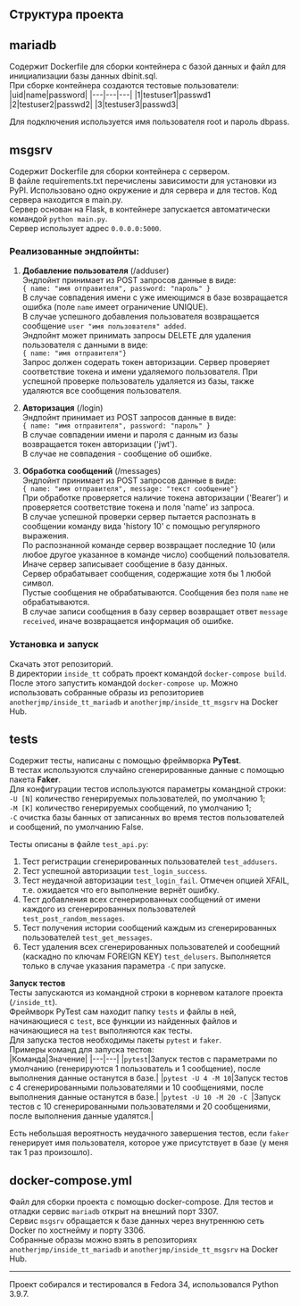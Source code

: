 ## Структура проекта

## mariadb
Содержит Dockerfile для сборки контейнера с базой данных и файл для инициализации базы данных dbinit.sql.  
При сборке контейнера создаются тестовые пользователи:  
|uid|name|password|
|---|---|---|
|1|testuser1|passwd1
|2|testuser2|passwd2|
|3|testuser3|passwd3|

Для подключения используется имя пользователя root и пароль dbpass.

## msgsrv
Содержит Dockerfile для сборки контейнера с сервером.   
В файле requirements.txt перечислены зависимости для установки из PyPI. Использовано одно окружение и для сервера и для тестов. Код сервера находится в main.py.  
Сервер основан на Flask, в контейнере запускается автоматически командой `python main.py`.  
Сервер использует адрес `0.0.0.0:5000`.  

### Реализованные эндпойнты:  
1. **Добавление пользователя** (/adduser)    
Эндпойнт принимает из POST запросов данные в виде:  
`{ name: "имя отправителя", password: "пароль" }`   
В случае совпадения имени с уже имеющимся в базе возвращается ошибка (поле `name` имеет ограничение UNIQUE).   
В случае успешного добавления пользователя возвращается сообщение `user "имя пользователя" added`.   
Эндпойнт может принимать запросы DELETE для удаления пользователя с данными в виде:    
`{ name: "имя отправителя"}`    
Запрос должен содерать токен авторизации. Сервер проверяет соответствие токена и имени удаляемого пользователя. При успешной проверке пользователь удаляется из базы, также удаляются все сообщения пользователя.    

2. **Авторизация** (/login)  
Эндпойнт принимает из POST запросов данные в виде:  
`{ name: "имя отправителя", password: "пароль" }`  
В случае совпадении имени и пароля с данным из базы возвращается токен авторизации ('jwt').  
В случае не совпадения - сообщение об ошибке.  
  
3. **Обработка сообщений** (/messages)  
Эндпойнт принимает из POST запросов данные в виде:  
`{ name: "имя отправителя", message: "текст сообщение"}`  
При обработке проверяется наличие токена авторизации ('Bearer') и проверяется соответствие токена и поля 'name' из запроса.   
В случае успешной проверки сервер пытается распознать в сообщении команду вида 'history 10' с помощью регулярного выражения.  
По распознанной команде сервер возвращает последние 10 (или любое другое указанное в команде число) сообщений пользователя.  
Иначе сервер записывает сообщение в базу данных.  
Сервер обрабатывает сообщения, содержащие хотя бы 1 любой символ.   
Пустые сообщения не обрабатываются. Сообщения без поля `name` не обрабатываются.  
В случае записи сообщения в базу сервер возвращает ответ `message received`, иначе возвращается информация об ошибке.

### Установка и запуск
Скачать этот репозиторий.  
В директории `inside_tt` собрать проект командой `docker-compose build`.
После этого запустить командой `docker-compose up`.
Можно использовать собранные образы из репозиториев `anotherjmp/inside_tt_mariadb` и `anotherjmp/inside_tt_msgsrv` на Docker Hub.


## tests
Содержит тесты, написаны с помощью фреймворка **PyTest**.   
В тестах используются случайно сгенерированные данные с помощью пакета **Faker**.  
Для конфигурации тестов используются параметры командной строки:  
`-U [N]` количество генерируемых пользователей, по умолчанию 1;  
`-M [K]` количество генерируемых сообщений, по умолчанию 1;  
`-C` очистка базы банных от записанных во время тестов пользователей и сообщений, по умолчанию False.  
   
Тесты описаны в файле `test_api.py`:  
1. Тест регистрации сгенерированных пользователей `test_addusers`.
2. Тест успешной авторизации `test_login_success`.  
3. Тест неудачной авторизации `test_login_fail`. Отмечен опцией XFAIL, т.е. ожидается что его выполнение вернёт ошибку.  
4. Тест добавления всех сгенерированных сообщений от имени каждого из сгенерированных пользователей `test_post_random_messages`.  
5. Тест получения истории сообщений каждым из сгенерированных пользователей `test_get_messages`.  
6. Тест удаления всех сгенерированных пользователей и сообещний (каскадно по ключам FOREIGN KEY) `test_delusers`. Выполняется только в случае указания параметра `-C` при запуске.

**Запуск тестов**   
Тесты запускаются из командной строки в корневом каталоге проекта (`/inside_tt`).   
Фреймворк PyTest сам находит папку `tests` и файлы в ней, начинающиеся с `test`, все функции из найденных файлов и начинающиеся на `test` выполняются как тесты.   
Для запуска тестов необходимы пакеты `pytest` и `faker`.    
Примеры команд для запуска тестов:    
|Команда|Значение|
|---|---|
|`pytest`|Запуск тестов с параметрами по умолчанию (генерируются 1 пользователь и 1 сообщение), после выполнения данные останутся в базе.|
|`pytest -U 4 -M 10`|Запуск тестов с 4 сгенерированными пользователями и 10 сообщениями, после выполнения данные останутся в базе.|
|`pytest -U 10 -M 20 -C `|Запуск тестов с 10 сгенерированными пользователями и 20 сообщениями, после выполнения данные удалятся.|   

Есть небольшая вероятность неудачного завершения тестов, если `faker` генерирует имя пользователя, которое уже присутствует в базе (у меня так 1 раз произошло).

## docker-compose.yml    
Файл для сборки проекта с помощью docker-compose. Для тестов и отладки сервис `mariadb` открыт на внешний порт 3307.  
Сервис `msgsrv` обращается к базе данных через внутреннюю сеть Docker по хостнейму и порту 3306.  
Собранные образы можно взять в репозиториях `anotherjmp/inside_tt_mariadb` и `anotherjmp/inside_tt_msgsrv` на Docker Hub.

---
Проект собирался и тестировался в Fedora 34, использовался Python 3.9.7.


